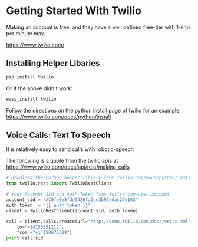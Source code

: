 Getting Started With Twilio
===========================

Making an account is free, and they have a well defined free-tier with 1-sms per minute max.

https://www.twilio.com/


## Installing Helper Libaries

```bash
pip install twilio
```

Or if the above didn't work:

```bash
easy_install twilio
```

Follow the directions on the python install page of twilio for an example:
https://www.twilio.com/docs/python/install


## Voice Calls: Text To Speech

It is relatively easy to send calls with robotic-speech



The following is a quote from the twilio apis at https://www.twilio.com/docs/api/rest/making-calls
```python
# Download the Python helper library from twilio.com/docs/python/install
from twilio.rest import TwilioRestClient
 
# Your Account Sid and Auth Token from twilio.com/user/account
account_sid = "AC0fe0e8fdd9426fa3ce3b93edac27e163"
auth_token  = "{{ auth_token }}"
client = TwilioRestClient(account_sid, auth_token)
 
call = client.calls.create(url="http://demo.twilio.com/docs/voice.xml",
    to="+14155551212",
    from_="+14158675309")
print call.sid
```
